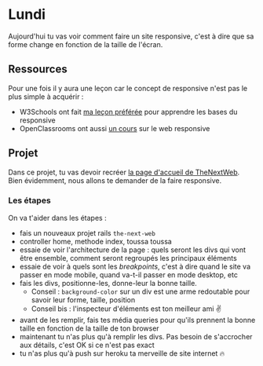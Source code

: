 # Lundi
Aujourd'hui tu vas voir comment faire un site responsive, c'est à dire que sa forme change en fonction de la taille de l'écran.

## Ressources
Pour une fois il y aura une leçon car le concept de responsive n'est pas le plus simple à acquérir :

- W3Schools ont fait [ma leçon préférée](https://www.w3schools.com/css/css_rwd_intro.asp) pour apprendre les bases du responsive
- OpenClassrooms ont aussi [un cours](https://openclassrooms.com/courses/qu-est-ce-que-le-responsive-web-design) sur le web responsive

## Projet
Dans ce projet, tu vas devoir recréer [la page d'accueil de TheNextWeb](https://thenextweb.com/#.tnw_tFSYdoB9). Bien évidemment, nous allons te demander de la faire responsive.

### Les étapes
On va t'aider dans les étapes :

- fais un nouveaux projet rails `the-next-web`
- controller home, methode index, toussa toussa
- essaie de voir l'architecture de la page : quels seront les divs qui vont être ensemble, comment seront regroupés les principaux éléments
- essaie de voir à quels sont les _breakpoints_, c'est à dire quand le site va passer en mode mobile, quand va-t-il passer en mode desktop, etc
- fais les divs, positionne-les, donne-leur la bonne taille. 
  - Conseil : `background-color` sur un div est une arme redoutable pour savoir leur forme, taille, position
  - Conseil bis : l'inspecteur d'éléments est ton meilleur ami ✌️
- avant de les remplir, fais tes média queries pour qu'ils prennent la bonne taille en fonction de la taille de ton browser
- maintenant tu n'as plus qu'à remplir les divs. Pas besoin de s'accrocher aux détails, c'est OK si ce n'est pas exact
- tu n'as plus qu'à push sur heroku ta merveille de site internet 🔥